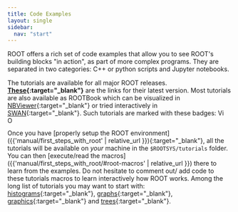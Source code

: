 ```yaml
---
title: Code Examples
layout: single
sidebar:
  nav: "start"
---
```


ROOT offers a rich set of code examples that allow you to see ROOT's building blocks "in action",
as part of more complex programs. They are separated in two categories: C++ or python scripts
and Jupyter notebooks.

The tutorials are available for all major ROOT releases.
**[These](https://root.cern/doc/master/group__Tutorials.html){:target="_blank"}** are the links for their
latest version. Most tutorials are also available as ROOTBook which can
be visualized in [NBViewer](https://nbviewer.jupyter.org/){:target="_blank"} or tried interactively in
[SWAN](https://swan.web.cern.ch){:target="_blank"}. Such tutorials are marked with these badges:
<img src="https://root.cern/doc/master/notebook.gif" alt="View in nbviewer" style="height:1em">
<img src="https://swanserver.web.cern.ch/swanserver/images/badge_swan_white_150.png" alt="Open in SWAN" style="height:1em">

Once you have [properly setup the ROOT environment]({{'manual/first_steps_with_root' | relative_url }}){:target="_blank"},
all the tutorials will be available on *your* machine in the `$ROOTSYS/tutorials` folder.
You can then [execute/read the macros]({{'manual/first_steps_with_root/#root-macros' | relative_url }})
there to learn from the examples. Do not hesitate to comment out/ add code to these tutorials
macros to learn interactively how ROOT works.
Among the long list of tutorials you may want to start with:
[histograms](https://root.cern/doc/master/group__tutorial__hist.html){:target="_blank"},
[graphs](https://root.cern/doc/master/group__tutorial__graphs.html){:target="_blank"},
[graphics](https://root.cern/doc/master/group__tutorial__graphics.html){:target="_blank"} and
[trees](https://root.cern/doc/master/group__tutorial__tree.html){:target="_blank"}.

